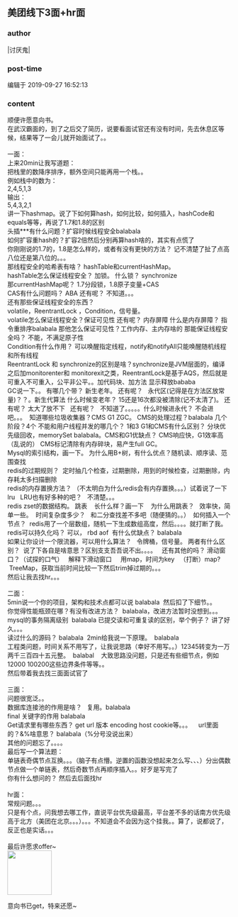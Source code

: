 ## 美团线下3面+hr面
### author 
|讨厌鬼|
### post-time 

编辑于  2019-09-27 16:52:13
### content 
<div class="post-topic-des nc-post-content">
 <div>
  顺便许愿意向书。
 </div>
 <div>
  在武汉霸面的，到了之后交了简历，说要看面试官还有没有时间，先去休息区等候，结果等了一会儿就开始面试了。。
 </div>
 <div>
  <br/>
 </div>
 <div>
  一面：
 </div>
 <div>
  上来20min让我写道题：
 </div>
 <div>
  把栈里的数降序排序，额外空间只能再用一个栈。。
 </div>
 <div>
  例如栈中的数为：
 </div>
 <div>
  2,4,5,1,3
 </div>
 <div>
  输出：
 </div>
 <div>
  5,4,3,2,1
 </div>
 <div>
  讲一下hashmap。说了下如何算hash，如何比较，如何插入，hashCode和equals等等，再说了1.7和1.8的区别
 </div>
 <div>
  头插***有什么问题？扩容时候线程安全balabala
 </div>
 <div>
  如何扩容重hash的？扩容2倍然后分别再算hash啥的，其实有点慌了
 </div>
 <div>
  你刚刚说的1.7的，1.8是怎么样的，或者有没有更快的方法？ 记不清楚了扯了点高八位还是第八位的。。。
 </div>
 <div>
  那线程安全的哈希表有啥？ hashTable和currentHashMap。
  <span>
  </span>
 </div>
 <div>
  hashTable怎么保证线程安全？ 加锁。 什么锁？ synchronize
 </div>
 <div>
  那currentHashMap呢？ 1.7分段锁，1.8原子变量+CAS
 </div>
 <div>
  CAS有什么问题吗？ ABA 还有呢？ 不知道。。。
 </div>
 <div>
  还有那些保证线程安全的东西？
 </div>
 <div>
  volatile，ReentrantLock ，Condition，信号量。
 </div>
 <div>
  volatile怎么保证线程安全？保证可见性 还有呢？ 内存屏障 什么是内存屏障？ 指令重排序balabala 那他怎么保证可见性？工作内存、主内存啥的 那能保证线程安全吗？ 不能，不满足原子性
 </div>
 <div>
  Condition有什么作用？ 可以唤醒指定线程，notify和notifyAll只能唤醒随机线程和所有线程
 </div>
 <div>
  ReentrantLock 和
  <span>
   synchronize的区别是啥？synchronize是JVM层面的，编译之后加monitorenter和
   <span>
    monitorexit之类，ReentrantLock是基于AQS，然后就是可重入不可重入，公平非公平。。加代码块、加方法
   </span>
   显示释放bababa
  </span>
 </div>
 <div>
  <span>
   GC说一下。。 有哪几个带？ 新生老年。 还有呢？   永代区(记得是在方法区放常量)？？。新生代算法 什么时候变老年？ 15还是16次都没被清除(记不太清了)。 还有呢？ 太大了放不下   还有呢？   不知道了。。。。。什么时候进永代？ 不会进吧。。。  知道哪些垃圾收集器？CMS G1 ZGC。 CMS的处理过程？balabala 几个阶段？4个 不能和用户线程并发的哪几个？ 1和3 G1和CMS有什么区别？ 分块优先级回收，memorySet balabala。CMS和G1优缺点？ CMS响应快，G1效率高（乱说的） CMS标记清除有内存碎块，易产生full GC。
  </span>
 </div>
 <div>
  <span>
   Mysql的索引结构，画一下。 为什么用B+树，有什么优点？随机读、顺序读、范围查找
  </span>
 </div>
 <div>
  <span>
   redis的过期规则？  定时抽几个检查，过期删除，用到的时候检查，过期删除，内存耗太多扫描删除
  </span>
 </div>
 <div>
  <span>
   redis的内存置换方法？ （不太明白为什么redis会有内存置换。。。）试着说了一下lru   LRU也有好多种的吧？   不清楚。。。
  </span>
 </div>
 <div>
  <span>
   redis zset的数据结构。 跳表    长什么样？画一下    为什么用跳表？   效率快，简单一些。  时间复杂度多少？   和二分查找差不多吧（随便猜的。。）  如何插入一个节点？  redis用了一个层数组，随机一下生成数组高度，然后。。。。就打断了我。
  </span>
 </div>
 <div>
  <span>
   redis可以持久化吗？ 可以， rbd aof  有什么优缺点？ balabala
  </span>
 </div>
 <div>
  <span>
   如果让你设计一个限流器，可以用什么算法？   令牌桶，信号量。 两者有什么区别？  说了下各自是啥意思？区别支支吾吾说不出。。。。   还有其他的吗？ 滑动窗口？（试探的口气）   解释下滑动窗口     用map，时间为key   （打断）map?     TreeMap，获取当前时间比较一下然后trim掉过期的。。。
  </span>
 </div>
 <div>
  <span>
   然后让我去找hr。。。
  </span>
 </div>
 <div>
  <span>
   <br/>
  </span>
 </div>
 <div>
  二面：
 </div>
 <div>
  5min说一个你的项目，架构和技术点都可以说 balabala  然后扣了下细节。。
 </div>
 <div>
  你觉得性能瓶颈在哪？有没有改进方法？  balabala，改进方法暂时没想到。。。
 </div>
 <div>
  mysql的事务隔离级别  balabala 已提交读和可重复读的区别，举个例子？ 讲了好久。。。
 </div>
 <div>
  读过什么的源码？ balabala  2min给我说一下原理。  balabala
 </div>
 <div>
  工程类问题，时间关系不用写了，让我说思路（幸好不用写。。）12345转变为一万两千三百四十五元整。  balabal    大致思路没问题，只是还有些细节点，例如12000 100200这些边界条件等等。。
 </div>
 <div>
  然后带着我去找三面面试官了
 </div>
 <div>
  <br/>
 </div>
 <div>
  三面：
 </div>
 <div>
  问题很宽泛。。
 </div>
 <div>
  数据库连接池的作用是啥？   复用。balabala
 </div>
 <div>
  final 关键字的作用 balabala
 </div>
 <div>
  Get请求里有哪些东西？ get url 版本 encoding host cookie等。。。    url里面的？&amp;%啥意思？ balabala（%分号没说出来）
 </div>
 <div>
  其他的问题忘了。。。。
 </div>
 <div>
  最后写一个算法题：
 </div>
 <div>
  单链表奇偶节点互换。。。（脑子有点懵。逆置的函数没想起来怎么写、、、）分出偶数节点做一个单链表，然后奇数节点再顺序插入。。好歹是写完了
  <span>
  </span>
 </div>
 <div>
  你有什么想问的？ 然后去后面找hr
 </div>
 <div>
  <br/>
 </div>
 <div>
  hr面：
 </div>
 <div>
  常规问题。。。
 </div>
 <div>
  只是有个点，问我想去哪工作，直说平台优先级最高，平台差不多的话南方优先级高于北方（美团在北京。。。）。。。不知道会不会因为这个挂我。。算了，说都说了，反正也是实话。。。
 </div>
 <div>
  <br/>
 </div>
 <div>
  最后许愿求offer~
 </div>
 <div>
  <img data-card-emoji="[offer+1]" height="100px" src="https://uploadfiles.nowcoder.com/images/20191018/63_1571398958756_9EB9CD58B9EA5E04C890326B5C1F471F" width="100px"/>
  <br/>
 </div>
 <p>
  意向书已get，特来还愿~
 </p>
</div>
